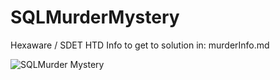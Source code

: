 # SQLMurderMystery
Hexaware / SDET HTD 
Info to get to solution in: murderInfo.md

![SQLMurder Mystery](https://user-images.githubusercontent.com/109385449/180072561-f70de213-5476-4b7e-809f-e94919c6f225.png)
